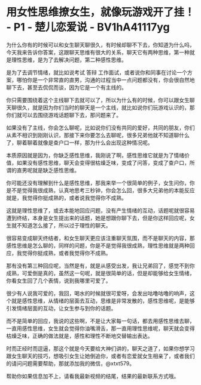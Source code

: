 # 用女性思维撩女生，就像玩游戏开了挂！ - P1 - 楚儿恋爱说 - BV1hA41117yg

为什么你有的时候可以和女生聊天聊很久，有时候却聊不下去，你知道为什么吗，今天我来告诉你答案，这跟聊天思维有很大的关系，聊天它有两种思维，第一种就是理性思维，是为了去解决问题，第二种感性思维。

是为了去调节情绪，就比如说考试 答辩 工作面试，或者说你和同事在讨论一个方案，哪怕你是一个非常直的直男，沟通的过程当中一点问题都没有，你会很自然地聊下去，甚至去侃侃而谈，因为它是一个有主线的。

你只需要围绕着这个主线聊下去就可以了，所以为什么有的时候，你可以跟女生聊天聊很久，就是因为你们当时的聊天是一个主线，就比如说你们玩游戏认识的，那你们就可以去围绕游戏话题聊下去，那问题来了。

如果没有了主线，你会怎么聊呢，比如说你们没有共同的爱好，共同的朋友，你们从素不相识到刚刚认识，那接下来你要怎么去聊呢，很多兄弟他就不知道聊什么了，聊着聊着就像是查户口一样，那为什么会出现这种情况呢。

本质原因就是因为，你缺乏感性思维，我刚说了啊，感性思维它就是为了情绪价值，如果没有感性思维，聊天会变得很枯燥乏味，变成了问答，变成了查户口，所谓的直男呢就是缺乏感性思维。

你可能还没有理解到什么是感性思维，那我来举一个很简单的例子，女生问你，你是不是觉得我很成熟，认真地思考三秒钟，你会怎么回，很多大兄弟他的本能反应就是，我觉得你挺成熟的，或者说我觉得你不成熟。

这就是理性思维了，或去本能地回应问题，没有产生情绪的互动，话题呢就很容易遭到终结，本身是女生提出来的话题，她是想跟你聊下去，但是你这样回应呢，女生就不知道怎么接了，所以过于理性的聊天。

很容易变成聊天终结者，和女生聊天更应该注重聊天氛围，而不是聊天的内容，那感性思维是怎么聊的，同样的问题，你是不是觉得我很成熟，理性思维就是两种回应，我觉得你挺成熟，或者我觉得你不成熟。

那有没有第三种回应呢，当然是有，就是从感受出发，我让兄弟回了，感觉不到你成熟，可爱倒是真的，虽然这一句呢，就是很简单的话，但是却能够给女生情绪，你看女生回了几个表情，说到我哪里可爱了。

很少有人说我可爱的，我回，喝水的时候就很可爱呀，会发出咕噜咕噜的响声，这个就是感性思维，从情绪的层面去互动，思维是非常发散的，感性思维呢，是能够引发情绪层面的互动，让女生参与到你的话题。

而不是简单的回应，我说的这些啊，不是让大家每一句话，都去用感性思维去聊，一直用感性思维，女生就会觉得你油嘴滑舌，那一直用理性思维呢，聊天就会变得枯燥乏味，正确的做法就是，感性和理性不断地交替输出表达。

时而正经时而逗逼，那这个就是今天要给大神们讲的，聊天之道了，如果你想学习跟女生聊天的技巧，想吸引女生让她倒追你，或者有恋爱就女生相亲了，或者我们的请问问题需要帮助，那就添加我的微信，@xtxt579。

帮助你如果信息加不上，请看我最新视频的结尾，结果的最新联系方式哦。